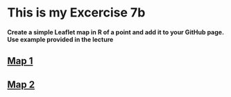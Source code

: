 # This is my Excercise 7b

#### Create a simple Leaflet map in R of a point and add it to your GitHub page. Use example provided in the lecture 

## [Map 1](ex7b-map.PNG)

## [Map 2](ex7b-map.zoom.PNG)
